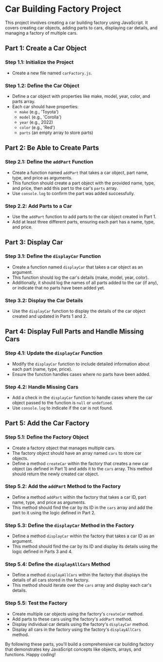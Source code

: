 # Car Building Factory Project

This project involves creating a car building factory using JavaScript. It covers creating car objects, adding parts to cars, displaying car details, and managing a factory of multiple cars.

## Part 1: Create a Car Object

### Step 1.1: Initialize the Project

- Create a new file named `carFactory.js`.

### Step 1.2: Define the Car Object

- Define a car object with properties like make, model, year, color, and parts array.
- Each car should have properties:
  - `make` (e.g., 'Toyota')
  - `model` (e.g., 'Corolla')
  - `year` (e.g., 2022)
  - `color` (e.g., 'Red')
  - `parts` (an empty array to store parts)

## Part 2: Be Able to Create Parts

### Step 2.1: Define the `addPart` Function

- Create a function named `addPart` that takes a car object, part name, type, and price as arguments.
- This function should create a part object with the provided name, type, and price, then add this part to the car's `parts` array.
- Use `console.log` to confirm the part was added successfully.

### Step 2.2: Add Parts to a Car

- Use the `addPart` function to add parts to the car object created in Part 1.
- Add at least three different parts, ensuring each part has a name, type, and price.

## Part 3: Display Car

### Step 3.1: Define the `displayCar` Function

- Create a function named `displayCar` that takes a car object as an argument.
- This function should log the car's details (make, model, year, color).
- Additionally, it should log the names of all parts added to the car (if any), or indicate that no parts have been added yet.

### Step 3.2: Display the Car Details

- Use the `displayCar` function to display the details of the car object created and updated in Parts 1 and 2.

## Part 4: Display Full Parts and Handle Missing Cars

### Step 4.1: Update the `displayCar` Function

- Modify the `displayCar` function to include detailed information about each part (name, type, price).
- Ensure the function handles cases where no parts have been added.

### Step 4.2: Handle Missing Cars

- Add a check in the `displayCar` function to handle cases where the car object passed to the function is `null` or `undefined`.
- Use `console.log` to indicate if the car is not found.

## Part 5: Add the Car Factory

### Step 5.1: Define the Factory Object

- Create a factory object that manages multiple cars.
- The factory object should have an array named `cars` to store car objects.
- Define a method `createCar` within the factory that creates a new car object (as defined in Part 1) and adds it to the `cars` array. This method should return the newly created car object.

### Step 5.2: Add the `addPart` Method to the Factory

- Define a method `addPart` within the factory that takes a car ID, part name, type, and price as arguments.
- This method should find the car by its ID in the `cars` array and add the part to it using the logic defined in Part 2.

### Step 5.3: Define the `displayCar` Method in the Factory

- Define a method `displayCar` within the factory that takes a car ID as an argument.
- This method should find the car by its ID and display its details using the logic defined in Parts 3 and 4.

### Step 5.4: Define the `displayAllCars` Method

- Define a method `displayAllCars` within the factory that displays the details of all cars stored in the factory.
- This method should iterate over the `cars` array and display each car's details.

### Step 5.5: Test the Factory

- Create multiple car objects using the factory's `createCar` method.
- Add parts to these cars using the factory's `addPart` method.
- Display individual car details using the factory's `displayCar` method.
- Display all cars in the factory using the factory's `displayAllCars` method.

By following these parts, you'll build a comprehensive car building factory that demonstrates key JavaScript concepts like objects, arrays, and functions. Happy coding!
